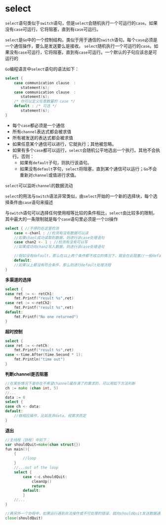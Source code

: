 # select

`select`语句类似于`switch`语句，但是`select`会随机执行一个可运行的`case`。如果没有`case`可运行，它将阻塞，直到有`case`可运行。

`select`是`Go`中的一个控制结构，类似于用于通信的`switch`语句。每个`case`必须是一个通信操作，要么是发送要么是接收。 `select`随机执行一个可运行的`case`。如果没有`case`可运行，它将阻塞，直到有`case`可运行。一个默认的子句应该总是可运行的

`Go`编程语言中`select`语句的语法如下：
```go
select {
    case communication clause  :
       statement(s);      
    case communication clause  :
       statement(s);
    /* 你可以定义任意数量的 case */
    default : /* 可选 */
       statement(s);
}
```
- 每个`case`都必须是一个通信
- 所有`channel`表达式都会被求值
- 所有被发送的表达式都会被求值
- 如果任意某个通信可以进行，它就执行；其他被忽略。
- 如果有多个`case`都可以运行，`select`会随机公平地选出一个执行。其他不会执行。否则：
    - 如果有`default`子句，则执行该语句。
    - 如果没有`default`字句，`select`将阻塞，直到某个通信可以运行；`Go`不会重新对`channel`或值进行求值。


`select`可以监听`channel`的数据流动

`select`的用法与`switch`语法非常类似，由`select`开始的一个新的选择块，每个选择条件由`case`语句来描述

与`switch`语句可以选择任何使用相等比较的条件相比，`select`由比较多的限制，其中最大的一条限制就是每个`case`语句里必须是一个`IO`操作
```go
select { //不停的在这里检测
    case <-chanl : //检测有没有数据可以读
    //如果chanl成功读取到数据，则进行该case处理语句
    case chan2 <- 1 : //检测有没有可以写
    //如果成功向chan2写入数据，则进行该case处理语句

    //假如没有default，那么在以上两个条件都不成立的情况下，就会在此阻塞//一般default会不写在里面，select中的default子句总是可运行的，因为会很消耗CPU资源
    default:
    //如果以上都没有符合条件，那么则进行default处理流程
}
```
**多渠道的选择**
```go
select {
case ret := <- retCh1:
    fmt.Printf("result %s",ret)
case ret := <-retCh2:
    fmt.Printf("result %s",ret)
default:
    fmt.Printf("No one returned")
}
```

**超时控制**
```go
select {
case ret := <-retCh:
    fmt.Printf("result %s",ret)
case <-time.After(time.Second * 1):
    fmt.Println("time out")
}
```

**判断channel是否阻塞**
```go
//在某些情况下是存在不希望channel缓存满了的需求的，可以用如下方法判断
ch := make (chan int, 5)
//...
data := 0
select {
case ch <- data:
default:
    //做相应操作，比如丢弃data。视需求而定
}
```

**退出**
```go
//主线程（协程）中如下：
var shouldQuit=make(chan struct{})
fun main(){
    {
        //loop
    }
    //...out of the loop
    select {
        case <-c.shouldQuit:
            cleanUp()
            return
        default:
        }
    //...
}

//再另外一个协程中，如果运行遇到非法操作或不可处理的错误，就向shouldQuit发送数据通知程序停止运行
close(shouldQuit)
```